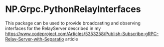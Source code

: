 # NP.Grpc.PythonRelayInterfaces

This package can be used to provide broadcasting and observing interfaces for the RelayServer described in 
my https://www.codeproject.com/Articles/5353258/Publish-Subscribe-gRPC-Relay-Server-with-Separatio article